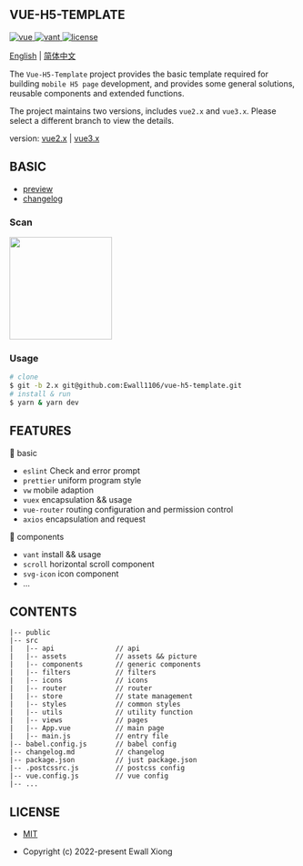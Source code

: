 ## VUE-H5-TEMPLATE

<p>
  <a href="https://github.com/vuejs/vue">
    <img src="https://img.shields.io/badge/vue-2.6.11-brightgreen.svg" alt="vue">
  </a>
  </a>
    <a href="https://youzan.github.io/vant/#/zh-CN/">
    <img src="https://img.shields.io/badge/vant-2.12.36-1989fa.svg" alt="vant">
  </a>
  <a href="https://github.com/Ewall1106/panda-vue-template/blob/master/LICENSE">
    <img src="https://img.shields.io/github/license/mashape/apistatus.svg" alt="license">
  </a>
</p>

[English](https://github.com/Ewall1106/vue-h5-template/blob/2.x/README.md) | [简体中文](https://github.com/Ewall1106/vue-h5-template/blob/2.x/README.zh.md)

The `Vue-H5-Template` project provides the basic template required for building `mobile H5 page` development, and provides some general solutions, reusable components and extended functions.

The project maintains two versions, includes `vue2.x` and `vue3.x`. Please select a different branch to view the details.

version: [vue2.x](https://github.com/Ewall1106/vue-h5-template/tree/2.x) | [vue3.x](https://github.com/Ewall1106/vue-h5-template/tree/3.x)

## BASIC

- [preview](https://template.xwhx.top)
- [changelog](https://github.com/Ewall1106/vue-h5-template/blob/2.x/changelog.md)

### Scan

<img width="180" src="https://s4.ax1x.com/2021/12/11/oHZy5V.png">

### Usage

```bash
# clone
$ git -b 2.x git@github.com:Ewall1106/vue-h5-template.git
# install & run
$ yarn & yarn dev
```

## FEATURES

:hammer: basic

- `eslint` Check and error prompt
- `prettier` uniform program style
- `vw` mobile adaption
- `vuex` encapsulation && usage
- `vue-router` routing configuration and permission control
- `axios` encapsulation and request

:hammer: components

- `vant` install && usage
- `scroll` horizontal scroll component
- `svg-icon` icon component
- ...

## CONTENTS

```
|-- public
|-- src
|   |-- api               // api
|   |-- assets            // assets && picture
|   |-- components        // generic components
|   |-- filters           // filters
|   |-- icons             // icons
|   |-- router            // router
|   |-- store             // state management
|   |-- styles            // common styles
|   |-- utils             // utility function
|   |-- views             // pages
|   |-- App.vue           // main page
|   |-- main.js           // entry file
|-- babel.config.js       // babel config
|-- changelog.md          // changelog
|-- package.json          // just package.json
|-- .postcssrc.js         // postcss config
|-- vue.config.js         // vue config
|-- ...
```

## LICENSE

- [MIT](https://github.com/Ewall1106/vue-h5-template/blob/master/LICENSE)

- Copyright (c) 2022-present Ewall Xiong
